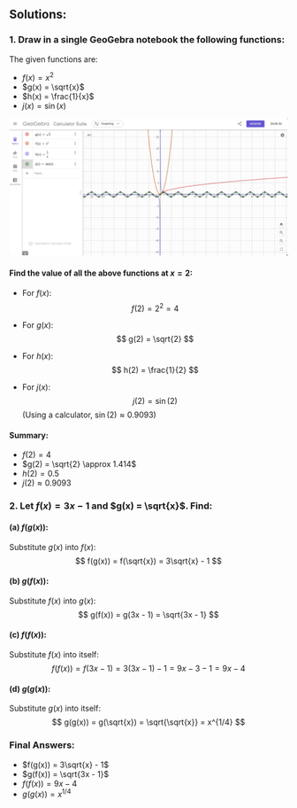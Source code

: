 ## Solutions:

### 1. Draw in a single GeoGebra notebook the following functions:
The given functions are:
- $f(x) = x^2$
- $g(x) = \sqrt{x}$
- $h(x) = \frac{1}{x}$
- $j(x) = \sin(x)$

![alt text](image.png)

#### Find the value of all the above functions at $x = 2$:
- For $f(x)$:
$$
f(2) = 2^2 = 4
$$

- For $g(x)$:
$$
g(2) = \sqrt{2}
$$

- For $h(x)$:
$$
h(2) = \frac{1}{2}
$$

- For $j(x)$:
$$
j(2) = \sin(2)
$$
(Using a calculator, $\sin(2) \approx 0.9093$)

#### Summary:
- $f(2) = 4$
- $g(2) = \sqrt{2} \approx 1.414$
- $h(2) = 0.5$
- $j(2) \approx 0.9093$

### 2. Let $f(x) = 3x - 1$ and $g(x) = \sqrt{x}$. Find:

#### (a) $f(g(x))$:
Substitute $g(x)$ into $f(x)$:
$$
f(g(x)) = f(\sqrt{x}) = 3\sqrt{x} - 1
$$

#### (b) $g(f(x))$:
Substitute $f(x)$ into $g(x)$:
$$
g(f(x)) = g(3x - 1) = \sqrt{3x - 1}
$$

#### (c) $f(f(x))$:
Substitute $f(x)$ into itself:
$$
f(f(x)) = f(3x - 1) = 3(3x - 1) - 1 = 9x - 3 - 1 = 9x - 4
$$

#### (d) $g(g(x))$:
Substitute $g(x)$ into itself:
$$
g(g(x)) = g(\sqrt{x}) = \sqrt{\sqrt{x}} = x^{1/4}
$$

### Final Answers:
- $f(g(x)) = 3\sqrt{x} - 1$
- $g(f(x)) = \sqrt{3x - 1}$
- $f(f(x)) = 9x - 4$
- $g(g(x)) = x^{1/4}$
